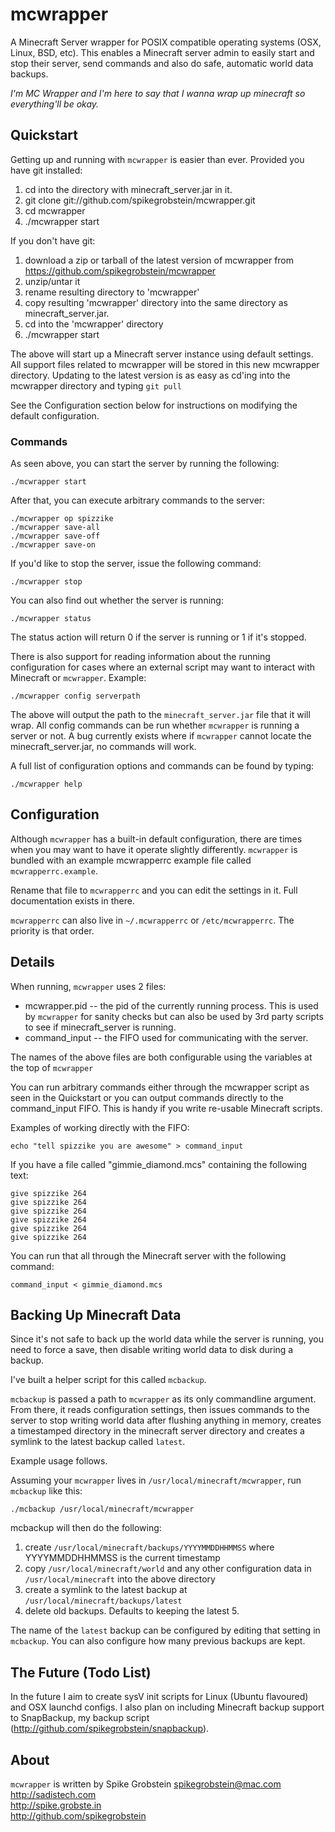 # mcwrapper

A Minecraft Server wrapper for POSIX compatible operating systems (OSX, Linux, BSD, etc). This enables a Minecraft server admin to easily start and stop their server, send commands and also do safe, automatic world data backups.

*I'm MC Wrapper and I'm here to say that I wanna wrap up minecraft so everything'll be okay.*

## Quickstart

Getting up and running with `mcwrapper` is easier than ever. Provided you have git installed:

 1. cd into the directory with minecraft_server.jar in it.
 2. git clone git://github.com/spikegrobstein/mcwrapper.git
 3. cd mcwrapper
 4. ./mcwrapper start
 
If you don't have git:

 1. download a zip or tarball of the latest version of mcwrapper from https://github.com/spikegrobstein/mcwrapper
 2. unzip/untar it
 3. rename resulting directory to 'mcwrapper'
 4. copy resulting 'mcwrapper' directory into the same directory as minecraft_server.jar.
 5. cd into the 'mcwrapper' directory
 6. ./mcwrapper start
 
The above will start up a Minecraft server instance using default settings. All support files related to mcwrapper will be stored in this new mcwrapper directory. Updating to the latest version is as easy as cd'ing into the mcwrapper directory and typing `git pull`

See the Configuration section below for instructions on modifying the default configuration.

### Commands

As seen above, you can start the server by running the following:

    ./mcwrapper start
    
After that, you can execute arbitrary commands to the server:

    ./mcwrapper op spizzike
    ./mcwrapper save-all
    ./mcwrapper save-off
    ./mcwrapper save-on

If you'd like to stop the server, issue the following command:

    ./mcwrapper stop
    
You can also find out whether the server is running:

    ./mcwrapper status
    
The status action will return 0 if the server is running or 1 if it's stopped.

There is also support for reading information about the running configuration for cases where an external script may want to interact with Minecraft or `mcwrapper`. Example:

    ./mcwrapper config serverpath
    
The above will output the path to the `minecraft_server.jar` file that it will wrap. All config commands can be run whether `mcwrapper` is running a server or not. A bug currently exists where if `mcwrapper` cannot locate the minecraft_server.jar, no commands will work.

A full list of configuration options and commands can be found by typing:

    ./mcwrapper help    
    
## Configuration

Although `mcwrapper` has a built-in default configuration, there are times when you may want to have it operate slightly differently. `mcwrapper` is bundled with an example mcwrapperrc example file called `mcwrapperrc.example`.

Rename that file to `mcwrapperrc` and you can edit the settings in it. Full documentation exists in there.

`mcwrapperrc` can also live in `~/.mcwrapperrc` or `/etc/mcwrapperrc`. The priority is that order.

## Details

When running, `mcwrapper` uses 2 files:

 * mcwrapper.pid -- the pid of the currently running process. This is used by `mcwrapper` for sanity checks but can also be used by 3rd party scripts to see if minecraft_server is running.
 * command_input -- the FIFO used for communicating with the server.
 
The names of the above files are both configurable using the variables at the top of `mcwrapper`

You can run arbitrary commands either through the mcwrapper script as seen in the Quickstart or you can output commands directly to the command_input FIFO. This is handy if you write re-usable Minecraft scripts.

Examples of working directly with the FIFO:

    echo "tell spizzike you are awesome" > command_input

If you have a file called "gimmie_diamond.mcs" containing the following text:

    give spizzike 264
    give spizzike 264
    give spizzike 264
    give spizzike 264
    give spizzike 264
    give spizzike 264

You can run that all through the Minecraft server with the following command:

    command_input < gimmie_diamond.mcs

## Backing Up Minecraft Data

Since it's not safe to back up the world data while the server is running, you need to force a save, then disable writing world data to disk during a backup.

I've built a helper script for this called `mcbackup`.

`mcbackup` is passed a path to `mcwrapper` as its only commandline argument. From there, it reads configuration settings, then issues commands to the server to stop writing world data after flushing anything in memory, creates a timestamped directory in the minecraft server directory and creates a symlink to the latest backup called `latest`.

Example usage follows.

Assuming your `mcwrapper` lives in `/usr/local/minecraft/mcwrapper`, run `mcbackup` like this:

    ./mcbackup /usr/local/minecraft/mcwrapper
    
mcbackup will then do the following:

 1. create `/usr/local/minecraft/backups/YYYYMMDDHHMMSS` where YYYYMMDDHHMMSS is the current timestamp
 2. copy `/usr/local/minecraft/world` and any other configuration data in `/usr/local/minecraft` into the above directory
 3. create a symlink to the latest backup at `/usr/local/minecraft/backups/latest`
 4. delete old backups. Defaults to keeping the latest 5.
 
The name of the `latest` backup can be configured by editing that setting in `mcbackup`. You can also configure how many previous backups are kept.
    
## The Future (Todo List)

In the future I aim to create sysV init scripts for Linux (Ubuntu flavoured) and OSX launchd configs. I also plan on including Minecraft backup support to SnapBackup, my backup script (http://github.com/spikegrobstein/snapbackup).

## About

`mcwrapper` is written by Spike Grobstein <spikegrobstein@mac.com>    
http://sadistech.com    
http://spike.grobste.in    
http://github.com/spikegrobstein